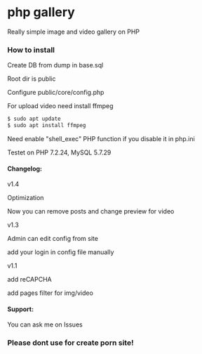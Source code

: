 # php gallery

Really simple image and video gallery on PHP

### How to install
Create DB from dump in base.sql

Root dir is public

Configure public/core/config.php

For upload video need install ffmpeg
```sh
$ sudo apt update
$ sudo apt install ffmpeg
```

Need enable "shell_exec" PHP function if you disable it in php.ini

Testet on PHP 7.2.24, MySQL 5.7.29

#### Changelog:

v1.4

Optimization

Now you can remove posts and change preview for video

v1.3

Admin can edit config from site

add your login in config file manually


v1.1

add reCAPCHA

add pages filter for img/video

#### Support:
You can ask me on Issues

### Please dont use for create porn site!